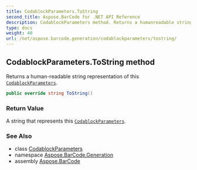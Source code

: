 ```yaml
---
title: CodablockParameters.ToString
second_title: Aspose.BarCode for .NET API Reference
description: CodablockParameters method. Returns a humanreadable string representation of this CodablockParameters
type: docs
weight: 40
url: /net/aspose.barcode.generation/codablockparameters/tostring/
---
```

## CodablockParameters.ToString method

Returns a human-readable string representation of this [`CodablockParameters`](../).

```csharp
public override string ToString()
```

### Return Value

A string that represents this [`CodablockParameters`](../).

### See Also

* class [CodablockParameters](../)
* namespace [Aspose.BarCode.Generation](../../../aspose.barcode.generation/)
* assembly [Aspose.BarCode](../../../)


